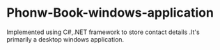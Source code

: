 # Phonw-Book-windows-application
Implemented using C#,.NET framework to store contact details .It's primarily a desktop windows application.
